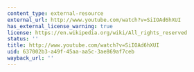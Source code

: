 ```yaml
---
content_type: external-resource
external_url: http://www.youtube.com/watch?v=SiIOAd6hXUI
has_external_license_warning: true
license: https://en.wikipedia.org/wiki/All_rights_reserved
status: ''
title: http://www.youtube.com/watch?v=SiIOAd6hXUI
uid: 637002b3-a49f-45aa-aa5c-3ae869af7ceb
wayback_url: ''
---
```

